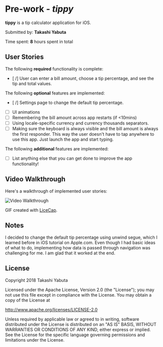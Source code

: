 # Pre-work - *tippy*

**tippy** is a tip calculator application for iOS.

Submitted by: **Takashi Yabuta**

Time spent: **8** hours spent in total

## User Stories

The following **required** functionality is complete:

* [ /] User can enter a bill amount, choose a tip percentage, and see the tip and total values.

The following **optional** features are implemented:
* [ /] Settings page to change the default tip percentage.
* [ ] UI animations
* [ ] Remembering the bill amount across app restarts (if <10mins)
* [ ] Using locale-specific currency and currency thousands separators.
* [ ] Making sure the keyboard is always visible and the bill amount is always the first responder. This way the user doesn't have to tap anywhere to use this app. Just launch the app and start typing.

The following **additional** features are implemented:

- [ ] List anything else that you can get done to improve the app functionality!

## Video Walkthrough 

Here's a walkthrough of implemented user stories:

<img src='http://i.imgur.com/link/to/your/gif/file.gif' title='Video Walkthrough' width='' alt='Video Walkthrough' />

GIF created with [LiceCap](http://www.cockos.com/licecap/).

## Notes

I decided to change the default tip percentage using unwind segue, which I learned before in iOS tutorial on Apple.com. Even though I had basic ideas of what to do, implementing how data is passed through navigation was challenging for me. I am glad that it worked at the end.

## License

Copyright 2018 Takashi Yabuta

Licensed under the Apache License, Version 2.0 (the "License");
you may not use this file except in compliance with the License.
You may obtain a copy of the License at

http://www.apache.org/licenses/LICENSE-2.0

Unless required by applicable law or agreed to in writing, software
distributed under the License is distributed on an "AS IS" BASIS,
WITHOUT WARRANTIES OR CONDITIONS OF ANY KIND, either express or implied.
See the License for the specific language governing permissions and
limitations under the License.
